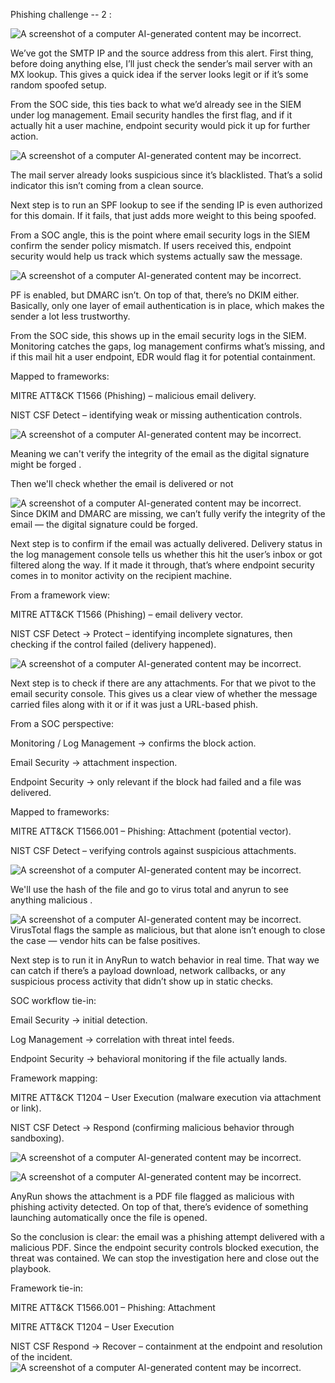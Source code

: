 Phishing challenge -- 2 :

![A screenshot of a computer AI-generated content may be
incorrect.](images1/media/image1.png)

We’ve got the SMTP IP and the source address from this alert. First thing, before doing anything else, I’ll just check the sender’s mail server with an MX lookup. This gives a quick idea if the server looks legit or if it’s some random spoofed setup.

From the SOC side, this ties back to what we’d already see in the SIEM under log management. Email security handles the first flag, and if it actually hit a user machine, endpoint security would pick it up for further action.

![A screenshot of a computer AI-generated content may be
incorrect.](images1/media/image2.png)

The mail server already looks suspicious since it’s blacklisted. That’s a solid indicator this isn’t coming from a clean source.

Next step is to run an SPF lookup to see if the sending IP is even authorized for this domain. If it fails, that just adds more weight to this being spoofed.

From a SOC angle, this is the point where email security logs in the SIEM confirm the sender policy mismatch. If users received this, endpoint security would help us track which systems actually saw the message.

![A screenshot of a computer AI-generated content may be
incorrect.](images1/media/image3.png)

PF is enabled, but DMARC isn’t. On top of that, there’s no DKIM either. Basically, only one layer of email authentication is in place, which makes the sender a lot less trustworthy.

From the SOC side, this shows up in the email security logs in the SIEM. Monitoring catches the gaps, log management confirms what’s missing, and if this mail hit a user endpoint, EDR would flag it for potential containment.

Mapped to frameworks:

MITRE ATT&CK T1566 (Phishing) – malicious email delivery.

NIST CSF Detect – identifying weak or missing authentication controls.

![A screenshot of a computer AI-generated content may be
incorrect.](images1/media/image4.png)

Meaning we can't verify the integrity of the email as the digital
signature might be forged .

Then we'll check whether the email is delivered or not

![A screenshot of a computer AI-generated content may be
incorrect.](images1/media/image5.png)
Since DKIM and DMARC are missing, we can’t fully verify the integrity of the email — the digital signature could be forged.

Next step is to confirm if the email was actually delivered. Delivery status in the log management console tells us whether this hit the user’s inbox or got filtered along the way. If it made it through, that’s where endpoint security comes in to monitor activity on the recipient machine.

From a framework view:

MITRE ATT&CK T1566 (Phishing) – email delivery vector.

NIST CSF Detect → Protect – identifying incomplete signatures, then checking if the control failed (delivery happened).

![A screenshot of a computer AI-generated content may be
incorrect.](images1/media/image5.png)

Next step is to check if there are any attachments. For that we pivot to the email security console. This gives us a clear view of whether the message carried files along with it or if it was just a URL-based phish.

From a SOC perspective:

Monitoring / Log Management → confirms the block action.

Email Security → attachment inspection.

Endpoint Security → only relevant if the block had failed and a file was delivered.

Mapped to frameworks:

MITRE ATT&CK T1566.001 – Phishing: Attachment (potential vector).

NIST CSF Detect – verifying controls against suspicious attachments.

![A screenshot of a computer AI-generated content may be
incorrect.](images1/media/image6.png)

We'll use the hash of the file and go to virus total and anyrun to see
anything malicious .

![A screenshot of a computer AI-generated content may be
incorrect.](images1/media/image7.png)
VirusTotal flags the sample as malicious, but that alone isn’t enough to close the case — vendor hits can be false positives.

Next step is to run it in AnyRun to watch behavior in real time. That way we can catch if there’s a payload download, network callbacks, or any suspicious process activity that didn’t show up in static checks.

SOC workflow tie-in:

Email Security → initial detection.

Log Management → correlation with threat intel feeds.

Endpoint Security → behavioral monitoring if the file actually lands.

Framework mapping:

MITRE ATT&CK T1204 – User Execution (malware execution via attachment or link).

NIST CSF Detect → Respond (confirming malicious behavior through sandboxing).

![A screenshot of a computer AI-generated content may be
incorrect.](images1/media/image8.png)

![A screenshot of a computer AI-generated content may be
incorrect.](images1/media/image9.png)

AnyRun shows the attachment is a PDF file flagged as malicious with phishing activity detected. On top of that, there’s evidence of something launching automatically once the file is opened.

So the conclusion is clear: the email was a phishing attempt delivered with a malicious PDF. Since the endpoint security controls blocked execution, the threat was contained. We can stop the investigation here and close out the playbook.

Framework tie-in:

MITRE ATT&CK T1566.001 – Phishing: Attachment

MITRE ATT&CK T1204 – User Execution

NIST CSF Respond → Recover – containment at the endpoint and resolution of the incident.
![A screenshot of a computer AI-generated content may be
incorrect.](images1/media/image10.png)
